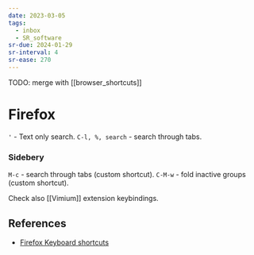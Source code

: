 ```yaml
---
date: 2023-03-05
tags:
  - inbox
  - SR_software
sr-due: 2024-01-29
sr-interval: 4
sr-ease: 270
---
```


TODO: merge with [[browser_shortcuts]]

# Firefox

`'` - Text only search.
`C-l, %, search` - search through tabs.

### Sidebery

`M-c` - search through tabs (custom shortcut).
`C-M-w` - fold inactive groups (custom shortcut).

Check also [[Vimium]] extension keybindings.

## References

- [Firefox Keyboard shortcuts](https://support.mozilla.org/en-US/kb/keyboard-shortcuts-perform-firefox-tasks-quickly)


